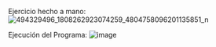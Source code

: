 Ejercicio hecho a mano:
![494329496_1808262923074259_4804758096201135851_n](https://github.com/user-attachments/assets/c731f38f-3cf7-4772-895b-f47eb866dafa)

Ejecución del Programa:
![image](https://github.com/user-attachments/assets/46174fd9-6f5d-4019-a447-5be46784928b)

